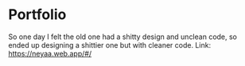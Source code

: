 # Portfolio

So one day I felt the old one had a shitty design and unclean code, so ended up designing a shittier one but with cleaner code.
Link: https://neyaa.web.app/#/
